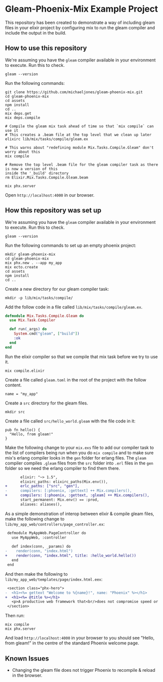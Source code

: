 
# Gleam-Phoenix-Mix Example Project

This repository has been created to demonstrate a way of including gleam files in your elixir
project by configuring mix to run the gleam compiler and include the output in the build.

## How to use this repository

We're assuming you have the `gleam` compiler available in your environment to execute. Run this to
check.
```
gleam --version
```

Run the following commands:
```
git clone https://github.com/michaeljones/gleam-phoenix-mix.git
cd gleam-phoenix-mix
cd assets
npm install
cd ..
mix deps.get
mix deps.compile

# Compile the gleam mix task ahead of time so that `mix compile` can use it
# This creates a .beam file at the top level that we clean up later
elixirc lib/mix/tasks/compile/gleam.ex

# This warns about "redefining module Mix.Tasks.Compile.Gleam" don't worry about this
mix compile

# Remove the top level .beam file for the gleam compiler task as there is now a version of this
inside the '_build' directory
rm Elixir.Mix.Tasks.Compile.Gleam.beam

mix phx.server
```

Open `http://localhost:4000` in our browser.

## How this repository was set up

We're assuming you have the `gleam` compiler available in your environment to execute. Run this to
check.
```
gleam --version
```

Run the following commands to set up an empty phoenix project:
```
mkdir gleam-phoenix-mix
cd gleam-phoenix-mix
mix phx.new . --app my_app
mix ecto.create
cd assets 
npm install
cd ..
```

Create a new directory for our gleam compiler task:
```
mkdir -p lib/mix/tasks/compile/
```

Add the follow code in a file called `lib/mix/tasks/compile/gleam.ex`.
```elixir
defmodule Mix.Tasks.Compile.Gleam do
  use Mix.Task.Compiler

  def run(_args) do
    System.cmd("gleam", ["build"])
    :ok
  end
end
```

Run the elixir compiler so that we compile that mix task before we try to use it.
```
mix compile.elixir
```

Create a file called `gleam.toml` in the root of the project with the follow content.
```
name = "my_app"
```

Create a `src` directory for the gleam files.
```
mkdir src
```

Create a file called `src/hello_world.gleam` with the file code in it:
```
pub fn hello() {
  "Hello, from gleam!"
}
```

Make the following change to your `mix.exs` file to add our compiler task to the list of compilers
being run when you do `mix compile` and to make sure mix's erlang compiler looks in the `gen` folder
for erlang files. The `gleam` compiler compiles `.gleam` files from the `src` folder into `.erl`
files in the `gen` folder so we need the erlang compiler to find them there.
```diff
       elixir: "~> 1.5",
       elixirc_paths: elixirc_paths(Mix.env()),
+      erlc_paths: ["src", "gen"],
-      compilers: [:phoenix, :gettext] ++ Mix.compilers(),
+      compilers: [:phoenix, :gettext, :gleam] ++ Mix.compilers(),
       start_permanent: Mix.env() == :prod,
       aliases: aliases(),
```

As a simple demonstration of interop between elixir & compile gleam files, make the following change
to `lib/my_app_web/controllers/page_controller.ex`:
```diff
 defmodule MyAppWeb.PageController do
   use MyAppWeb, :controller
 
   def index(conn, _params) do
-    render(conn, "index.html")
+    render(conn, "index.html", title: :hello_world.hello())
   end
 end
```

And then make the following to `lib/my_app_web/templates/page/index.html.eex`:
```diff
 <section class="phx-hero">
-  <h1><%= gettext "Welcome to %{name}!", name: "Phoenix" %></h1>
+  <h1><%= @title %></h1>
   <p>A productive web framework that<br/>does not compromise speed or maintainability.</p>
 </section>
```

Then run:
```
mix compile
mix phx.server
```

And load `http://localhost:4000` in your browser to you should see "Hello, from gleam!" in the
centre of the standard Phoenix welcome page.

## Known Issues

- Changing the gleam file does not trigger Phoenix to recompile & reload in the browser.
